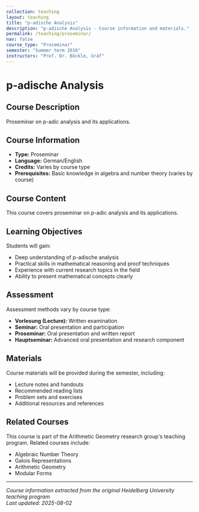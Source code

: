 ```yaml
---
collection: teaching
layout: teaching
title: "p-adische Analysis"
description: "p-adische Analysis - Course information and materials."
permalink: /teaching/proseminar/
nav: false
course_type: "Proseminar"
semester: "Summer term 2016"
instructors: "Prof. Dr. Böckle, Gräf"
---
```


# p-adische Analysis

## Course Description 

Proseminar on p-adic analysis and its applications.

## Course Information 

- **Type:** Proseminar
- **Language:** German/English
- **Credits:** Varies by course type
- **Prerequisites:** Basic knowledge in algebra and number theory (varies by course)

## Course Content 

This course covers proseminar on p-adic analysis and its applications.

## Learning Objectives 

Students will gain:
- Deep understanding of p-adische analysis
- Practical skills in mathematical reasoning and proof techniques
- Experience with current research topics in the field
- Ability to present mathematical concepts clearly

## Assessment 

Assessment methods vary by course type:
- **Vorlesung (Lecture):** Written examination
- **Seminar:** Oral presentation and participation
- **Proseminar:** Oral presentation and written report
- **Hauptseminar:** Advanced oral presentation and research component

## Materials 

Course materials will be provided during the semester, including:
- Lecture notes and handouts
- Recommended reading lists
- Problem sets and exercises
- Additional resources and references

## Related Courses 

This course is part of the Arithmetic Geometry research group's teaching program. Related courses include:
- Algebraic Number Theory
- Galois Representations
- Arithmetic Geometry
- Modular Forms

---

*Course information extracted from the original Heidelberg University teaching program*  
*Last updated: 2025-08-02*